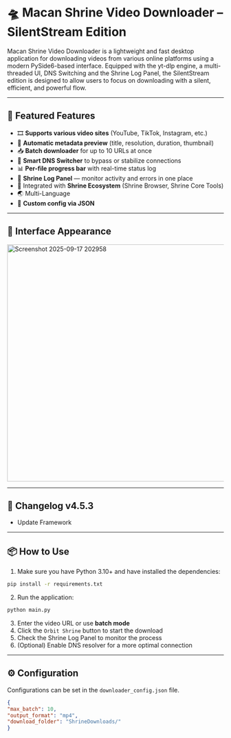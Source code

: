 # 🛸 Macan Shrine Video Downloader – SilentStream Edition

Macan Shrine Video Downloader is a lightweight and fast desktop application for downloading videos from various online platforms using a modern PySide6-based interface. Equipped with the yt-dlp engine, a multi-threaded UI, DNS Switching and the Shrine Log Panel, the SilentStream edition is designed to allow users to focus on downloading with a silent, efficient, and powerful flow.

---

## 🚀 Featured Features

- 🎞️ **Supports various video sites** (YouTube, TikTok, Instagram, etc.)
- 🧠 **Automatic metadata preview** (title, resolution, duration, thumbnail)
- 📥 **Batch downloader** for up to 10 URLs at once
- 🧭 **Smart DNS Switcher** to bypass or stabilize connections
- 📊 **Per-file progress bar** with real-time status log
- 🧾 **Shrine Log Panel** — monitor activity and errors in one place
- 🧩 Integrated with **Shrine Ecosystem** (Shrine Browser, Shrine Core Tools)
- 🌏 Multi-Language
- 🔧 **Custom config via JSON**

---

## 📸 Interface Appearance
<img width="611" height="550" alt="Screenshot 2025-09-17 202958" src="https://github.com/user-attachments/assets/f108ab43-357d-4a18-91aa-1e632379cd22" />




---
## 📝 Changelog v4.5.3
- Update Framework

---
## 📦 How to Use

1. Make sure you have Python 3.10+ and have installed the dependencies:
```bash
pip install -r requirements.txt
```

2. Run the application:
```bash
python main.py
```

3. Enter the video URL or use **batch mode**
4. Click the `Orbit Shrine` button to start the download
5. Check the Shrine Log Panel to monitor the process
6. (Optional) Enable DNS resolver for a more optimal connection

---

## ⚙️ Configuration

Configurations can be set in the `downloader_config.json` file.
```json
{ 
"max_batch": 10, 
"output_format": "mp4", 
"download_folder": "ShrineDownloads/"
}

